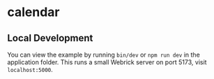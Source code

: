 # calendar

## Local Development
You can view the example by running `bin/dev` or `npm run dev` in the application folder.
This runs a small Webrick server on port 5173, visit `localhost:5000`.
